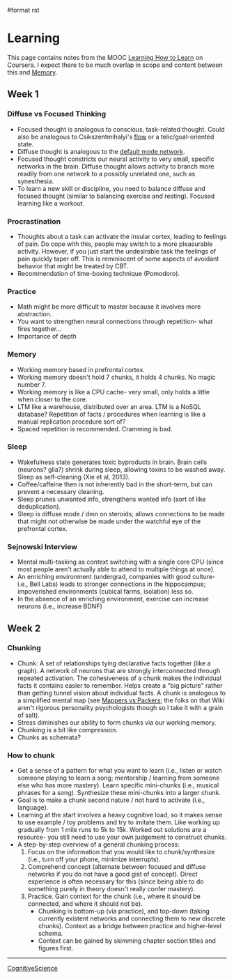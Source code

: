 \#format rst

Learning
========

This page contains notes from the MOOC [Learning How to Learn](https://www.coursera.org/learn/learning-how-to-learn/) on Coursera. I expect there to be much overlap in scope and content between this and [Memory](../Memory).

Week 1
------

### Diffuse vs Focused Thinking

-   Focused thought is analogous to conscious, task-related thought. Could also be analogous to Csikszentmihalyi's [flow](https://en.wikipedia.org/wiki/Flow_(psychology)) or a telic/goal-oriented state.
-   Diffuse thought is analogous to the [default mode network](https://en.wikipedia.org/wiki/Default_mode_network).
-   Focused thought constricts our neural activity to very small, specific networks in the brain. Diffuse thought allows activity to branch more readily from one network to a possibly unrelated one, such as synesthesia.
-   To learn a new skill or discipline, you need to balance diffuse and focused thought (similar to balancing exercise and resting). Focused learning like a workout.

### Procrastination

-   Thoughts about a task can activate the insular cortex, leading to feelings of pain. Do cope with this, people may switch to a more pleasurable activity. However, if you just start the undesirable task the feelings of pain quickly taper off. This is reminiscent of some aspects of avoidant behavior that might be treated by CBT.
-   Recommendation of time-boxing technique (Pomodoro).

### Practice

-   Math might be more difficult to master because it involves more abstraction.
-   You want to strengthen neural connections through repetition- what fires together...
-   Importance of depth

### Memory

-   Working memory based in prefrontal cortex.
-   Working memory doesn't hold 7 chunks, it holds 4 chunks. No magic number 7.
-   Working memory is like a CPU cache- very small, only holds a little when closer to the core.
-   LTM like a warehouse, distributed over an area. LTM is a NoSQL database? Repetition of facts / procedures when learning is like a manual replication procedure sort of?
-   Spaced repetition is recommended. Cramming is bad.

### Sleep

-   Wakefulness state generates toxic byproducts in brain. Brain cells (neurons? glia?) shrink during sleep, allowing toxins to be washed away. Sleep as self-cleaning (Xie et al, 2013).
-   Coffee/caffeine then is not inherently bad in the short-term, but can prevent a necessary cleaning.
-   Sleep prunes unwanted info, strengthens wanted info (sort of like deduplication).
-   Sleep is diffuse mode / dmn on steroids; allows connections to be made that might not otherwise be made under the watchful eye of the prefrontal cortex.

### Sejnowski Interview

-   Mental multi-tasking as context switching with a single core CPU (since most people aren't actually able to attend to multiple things at once).
-   An enriching environment (undergrad, companies with good culture- i.e., Bell Labs) leads to stronger connections in the hippocampus; impoverished environments (cubical farms, isolation) less so.
-   In the absence of an enriching environment, exercise can increase neurons (i.e., increase BDNF)

Week 2
------

### Chunking

-   Chunk: A set of relationships tying declarative facts together (like a graph). A network of neurons that are strongly interconnected through repeated activation. The cohesiveness of a chunk makes the individual facts it contains easier to remember. Helps create a "big picture" rather than getting tunnel vision about individual facts. A chunk is analogous to a simplified mental map (see [Mappers vs Packers](http://c2.com/cgi/wiki?MappersVsPackers); the folks on that Wiki aren't rigorous personality psychologists though so I take it with a grain of salt).
-   Stress diminishes our ability to form chunks via our working memory.
-   Chunking is a bit like compression.
-   Chunks as schemata?

### How to chunk

-   Get a sense of a pattern for what you want to learn (i.e., listen or watch someone playing to learn a song; mentorship / learning from someone else who has more mastery). Learn specific mini-chunks (i.e., musical phrases for a song). Synthesize these mini-chunks into a larger chunk.
-   Goal is to make a chunk second nature / not hard to activate (i.e., language).
-   Learning at the start involves a heavy cognitive load, so it makes sense to use example / toy problems and try to imitate them. Like working up gradually from 1 mile runs to 5k to 15k. Worked out solutions are a resource- you still need to use your own judgement to construct chunks.
-   A step-by-step overview of a general chunking process:
    1.  Focus on the information that you would like to chunk/synthesize (i.e., turn off your phone, minimize interrupts).
    2.  Comprehend concept (alternate between focused and diffuse networks if you do not have a good gist of concept). Direct experience is often necessary for this (since being able to do something purely in theory doesn't really confer mastery).
    3.  Practice. Gain context for the chunk (i.e., where it should be connected, and where it should not be).
        -   Chunking is bottom-up (via practice), and top-down (taking currently existent networks and connecting them to new discrete chunks). Context as a bridge between practice and higher-level schema.
        -   Context can be gained by skimming chapter section titles and figures first.

* * * * *

[CognitiveScience](../CognitiveScience)
